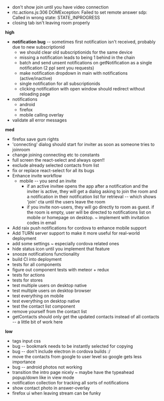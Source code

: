 - don't show join until you have video connection
- rtc.actions.js:306 DOMException: Failed to set remote answer sdp: Called in wrong state: STATE_INPROGRESS
- closing tab isn't leaving room properly

**high**
- **notification bug** -- sometimes first notification isn't received, probably due to new subscriptionid
  - we should clear old subscriptionids for the same device
  - missing a notification leads to being 1 behind in the chain
  - batch and send unsent notifications on getNotification as a single notification (2 ppl sent you requests)
  - make notification dropdown in main with notifications (active/inactive)
  - single notification for all subscriptionids
  - clicking notification with open window should redirect without reloading page
- notifications
  - android
  - firefox
  - mobile calling overlay
- validate all error messages

**med**
- firefox save gum rights
- 'connecting' dialog should start for inviter as soon as someone tries to joinroom
- change joining connecting etc to constants
- full screen the react-select and always open!!
- exclude already selected contacts from list
- fix or replace react-select for all its bugs
- Enhance invite workflow
  - mobile -- you send an invite
    - if an active invitee opens the app after a notification and the inviter is active, they will get a dialog asking to join the room and a notification in their notification list for retrieval -- which shows 'join' cta until the users leave the room
    - if you invite non-users, they will go directly to room as guest. if the room is empty, user will be directed to notifications list on mobile or homepage on desktop. ~ implement with invitation codes in email
-  Add raix push notifications for cordova to enhance mobile support
-  Add TURN server support to make it more useful for real-world deployment
- add some settings ~ especially cordova related ones
- hide status icon until you implement that feature
- snooze notifications functionality
- build CI into deployment
- tests for all components
- figure out component tests with meteor + redux
- tests for actions
- tests for stores
- test multiple users on desktop native
- test multiple users on desktop browser
- test everything on mobile
- test everything on desktop native
- test the contact list component
- remove yourself from the contact list
- getContacts should only get the updated contacts instead of all contacts -- a little bit of work here

**low**
- tags input css
- bug -- bookmark needs to be instantly selected for copying
- bug -- don't include electron in cordova builds :/
- move the contacts from google to user level so google gets less importance
- bug -- android photos not working
- transition the intro page nicely ~ maybe have the typeahead popup/down like in view mode
- notification collection for tracking all sorts of notifications
- show contact photo in answer-overlay
- firefox ui when leaving stream can be funky
